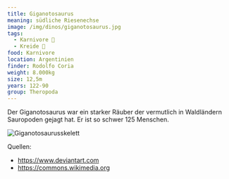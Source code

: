 ```yaml
---
title: Giganotosaurus
meaning: südliche Riesenechse
image: /img/dinos/giganotosaurus.jpg
tags:
  - Karnivore 🥩
  - Kreide 🦴
food: Karnivore
location: Argentinien
finder: Rodolfo Coria
weight: 8.000kg
size: 12,5m
years: 122-90
group: Theropoda
---
```

Der Giganotosaurus war ein starker Räuber der vermutlich in Waldländern Sauropoden gejagt hat. Er ist so schwer 125 Menschen.

![Giganotosaurusskelett](/img/dinos/giganotosaurus-skelett.jpg)



Quellen:

* <https://www.deviantart.com>
* <https://commons.wikimedia.org>